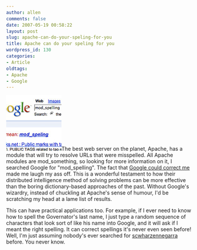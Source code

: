 ```yaml
---
author: allen
comments: false
date: 2007-05-19 00:58:22
layout: post
slug: apache-can-do-your-speling-for-you
title: Apache can do your speling for you
wordpress_id: 130
categories:
- Article
oldtags:
- Apache
- Google
---
```


![Google corrects me.](/images/wp-uploads/2007/05/speling.jpg)The best web server on the planet, Apache, has a module that will try to resolve URLs that were misspelled. All Apache modules are mod_something, so looking for more information on it, I searched Google for "mod_spelling". The fact that [Google could correct me](http://www.google.ca/search?q=mod_spelling) made me laugh my ass off. This is a wonderful testament to how their distributed intelligence method of solving problems can be more effective than the boring dictionary-based approaches of the past. Without Google's wizardry, instead of chuckling at Apache's sense of humour, I'd be scratching my head at a lame list of results.

This can have practical applications too. For example, if I ever need to know how to spell the Governator's last name, I just type a random sequence of characters that look sort of like his name into Google, and it will ask if I meant the right spelling. It can correct spellings it's never even seen before! Well, I'm just assuming nobody's ever searched for [scwharzennegarra](http://www.google.com/search?hl=en&q=scwharzennegarra) before. You never know.
